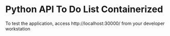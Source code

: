 # Python API To Do List Containerized

To test the application, access http://localhost:30000/ from your developer workstation

